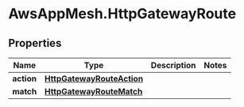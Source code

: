 # AwsAppMesh.HttpGatewayRoute

## Properties

Name | Type | Description | Notes
------------ | ------------- | ------------- | -------------
**action** | [**HttpGatewayRouteAction**](HttpGatewayRouteAction.md) |  | 
**match** | [**HttpGatewayRouteMatch**](HttpGatewayRouteMatch.md) |  | 


